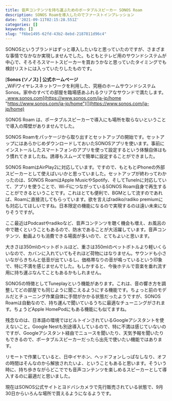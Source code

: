 ```yaml
---
title: 音声コンテンツを持ち運ぶためのポータブルスピーカー SONOS Roam
description: SONOS Roamを導入したのでファーストインプレッション
date: '2021-09-11T02:15:28.551Z'
categories: []
keywords: []
slug: "f6be1495-62fd-43b2-8ebd-2187811d96c4"
---
```

SONOSというブランドはずっと導入したいなと思っていたのですが、さまざまな事情でなかなか実現しませんでした。もともとテレビ用のサウンドシステムが中心で、そろそろスマートスピーカーを買おうかなと思っていたタイミングでも検討リストには入っていたりしたものです。

[**Sonos (ソノス) | 公式ホームページ**  
_WiFiワイヤレスネットワークを利用した、究極のホームサウンドシステムSonos。家中のすべての部屋を臨場感あふれるクリアなサウンドで満たします。_www.sonos.com](https://www.sonos.com/ja-jp/home "https://www.sonos.com/ja-jp/home")[](https://www.sonos.com/ja-jp/home)

SONOS Roam は、ポータブルスピーカーで導入にも場所を取らないということで導入の障壁がありませんでした。

SONOS Roamをパッケージから取り出すとセットアップの開始です。セットアップにはあらかじめダウンロードしておいたSONOSアプリを使います。事前にインストールしたスマートフォンのアプリを使って設定するという体験自体はもう慣れてきましたね。誘導もスムーズで簡単に設定することができました。

SONOS RoamはAirPlay2に対応しています。ですので、もともとiPhoneの外部スピーカーとして使えばいいかと思っていました。セットアップが終わってわかったのは、SONOS RoamはApple MusicやSpotify、そしてTuneInに対応していて、アプリを使うことで、Wi-FiにつながっているSONOS Roam自身で再生することができるということです。これはとても便利で、BGMとして流すのであれば、Roamに直接流してもらっています。欲を言えばradiko/radiko premiumにも対応してほしいですね。日本限定の機能になるので実現するのは遠い未来になりそうですが。

ここ最近はPodcastやradikoなど、音声コンテンツを聴く機会も増え、お風呂の中で聴くということもあるので、防水であることが大活躍しています。音声コンテンツ、動画よりも消費できる場面が多いので、とてもよいと思います。

大きさは350mlのペットボトルほど、重さは350mlのペットボトルより軽いくらいなので、カバンに入れていてもそれほど荷物にはなりません。サウンドも小さいながらきちんと低音が出ているし、価格帯なりの音が鳴っているという印象で、特に不満を感じませんでした。もしかすると、今後ホテルで音楽を垂れ流す用に持ち運ぶなんてこともあるかもしれません。

SONOSの特徴としてTuneplayという機能があります。これは、音の響き方を調整してどの部屋でも同じように聞こえるようにする機能です。ちょっと前のモデルだとチューニング作業自体に手間がかかる状態だったようですが、SONOS Roamは自動なので、持ち運んで聞いているうちに最適なチューニングがされます。ちょうどApple HomePodにもある機能にも似てますね。

残念なのは、日本語の環境ではビルトインされているGoogleアシスタントを使えないこと。Google Nestも別途導入しているので、特に不満は感じていないのですが、Googleアシスタント経由でニュースを聞いたり、天気予報を聞いたりもできるので、ポータブルスピーカーだったら出先で使いたい機能ではあります。

リモートで作業していると、日中イヤホン、ヘッドフォンしっぱなしなり、オフの時間はそんなのから解放されたいよ、ということもあると思います。そういう時に、持ち歩きながらどこででも音声コンテンツを楽しめるスピーカーとして導入するのに最適だと思いました。

現在はSONOS公式サイトとヨドバシカメラで先行販売されている状態で、9月30日からいろんな場所で買えるようになるようです。